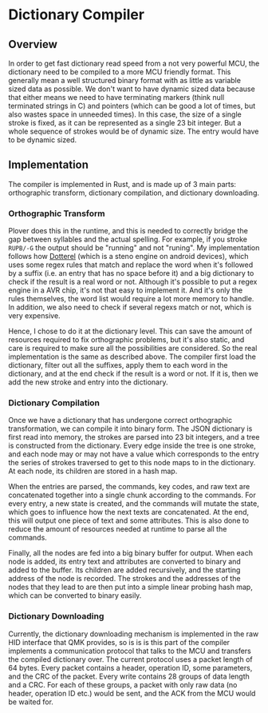 # Dictionary Compiler

## Overview

In order to get fast dictionary read speed from a not very powerful MCU, the dictionary need to be compiled to a more MCU friendly format. This generally mean a well structured binary format with as little as variable sized data as possible. We don't want to have dynamic sized data because that either means we need to have terminating markers (think null terminated strings in C) and pointers (which can be good a lot of times, but also wastes space in unneeded times). In this case, the size of a single stroke is fixed, as it can be represented as a single 23 bit integer. But a whole sequence of strokes would be of dynamic size. The entry would have to be dynamic sized.

## Implementation

The compiler is implemented in Rust, and is made up of 3 main parts: orthographic transform, dictionary compilation, and dictionary downloading.

### Orthographic Transform

Plover does this in the runtime, and this is needed to correctly bridge the gap between syllables and the actual spelling. For example, if you stroke `RUPB/-G` the output should be "running" and not "runing". My implementation follows how [Dotterel](https://github.com/nimble0/dotterel) (which is a steno engine on android devices), which uses some regex rules that match and replace the word when it's followed by a suffix (i.e. an entry that has no space before it) and a big dictionary to check if the result is a real word or not. Although it's possible to put a regex engine in a AVR chip, it's not that easy to implement it. And it's only the rules themselves, the word list would require a lot more memory to handle. In addition, we also need to check if several regexs match or not, which is very expensive.

Hence, I chose to do it at the dictionary level. This can save the amount of resources required to fix orthographic problems, but it's also static, and care is required to make sure all the possibilities are considered. So the real implementation is the same as described above. The compiler first load the dictionary, filter out all the suffixes, apply them to each word in the dictionary, and at the end check if the result is a word or not. If it is, then we add the new stroke and entry into the dictionary.

### Dictionary Compilation

Once we have a dictionary that has undergone correct orthographic transformation, we can compile it into binary form. The JSON dictionary is first read into memory, the strokes are parsed into 23 bit integers, and a tree is constructed from the dictionary. Every edge inside the tree is one stroke, and each node may or may not have a value which corresponds to the entry the series of strokes traversed to get to this node maps to in the dictionary. At each node, its children are stored in a hash map.

When the entries are parsed, the commands, key codes, and raw text are concatenated together into a single chunk according to the commands. For every entry, a new state is created, and the commands will mutate the state, which goes to influence how the next texts are concatenated. At the end, this will output one piece of text and some attributes. This is also done to reduce the amount of resources needed at runtime to parse all the commands.

Finally, all the nodes are fed into a big binary buffer for output. When each node is added, its entry text and attributes are converted to binary and added to the buffer. Its children are added recursively, and the starting address of the node is recorded. The strokes and the addresses of the nodes that they lead to are then put into a simple linear probing hash map, which can be converted to binary easily.

### Dictionary Downloading

Currently, the dictionary downloading mechanism is implemented in the raw HID interface that QMK provides, so is is is this part of the compiler implements a communication protocol that talks to the MCU and transfers the compiled dictionary over. The current protocol uses a packet length of 64 bytes. Every packet contains a header, operation ID, some parameters, and the CRC of the packet. Every write contains 28 groups of data length and a CRC. For each of these groups, a packet with only raw data (no header, operation ID etc.) would be sent, and the ACK from the MCU would be waited for.
